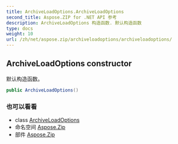 ```yaml
---
title: ArchiveLoadOptions.ArchiveLoadOptions
second_title: Aspose.ZIP for .NET API 参考
description: ArchiveLoadOptions 构造函数. 默认构造函数
type: docs
weight: 10
url: /zh/net/aspose.zip/archiveloadoptions/archiveloadoptions/
---
```

## ArchiveLoadOptions constructor

默认构造函数。

```csharp
public ArchiveLoadOptions()
```

### 也可以看看

* class [ArchiveLoadOptions](../)
* 命名空间 [Aspose.Zip](../../archiveloadoptions/)
* 部件 [Aspose.Zip](../../../)


